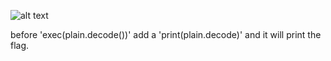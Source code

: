 ![alt text](https://github.com/TomasHernandez1/CTF/blob/main/prompt.pngp?raw=true)

before 'exec(plain.decode())' add a 'print(plain.decode)' and it will print the flag.
